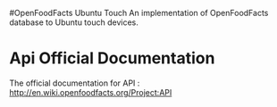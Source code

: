 #OpenFoodFacts Ubuntu Touch
An implementation of OpenFoodFacts database to Ubuntu touch devices.

# Api Official Documentation
The official documentation for API : http://en.wiki.openfoodfacts.org/Project:API

